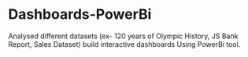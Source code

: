 # Dashboards-PowerBi

Analysed different datasets (ex- 120 years of Olympic History, JS Bank Report, Sales Dataset) build interactive dashboards Using PowerBi tool. 
